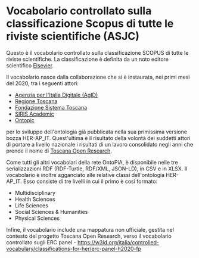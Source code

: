 Vocabolario controllato sulla classificazione Scopus di tutte le riviste scientifiche (ASJC)
============================================================================================

Questo è il vocabolario controllato sulla classificazione SCOPUS di tutte le riviste scientifiche. La classificazione è definita da un noto editore scientifico [Elsevier](https://service.elsevier.com/app/answers/detail/a_id/15181/supporthub/scopus/).

Il vocabolario nasce dalla collaborazione che si è instaurata, nei primi mesi del 2020, tra i seguenti attori:

+ [Agenzia per l'Italia Digitale (AgID)](https://www.agid.gov.it/)
+ [Regione Toscana](https://www.regione.toscana.it/)
+ [Fondazione Sistema Toscana](https://www.fondazionesistematoscana.it/)
+ [SIRIS Academic](https://www.sirisacademic.com/wb/)
+ [Ontopic](https://ontopic.biz)

per lo sviluppo dell'ontologia già pubblicata nella sua primissima versione bozza HER-AP_IT. Quest'ultima è il risultato della volontà dei suddetti attori di portare a livello nazionale i risultati di un lavoro consolidato negli anni che prende il nome di [Toscana Open Research](http://www.toscanaopenresearch.it/).

Come tutti gli altri vocabolari della rete OntoPiA, è disponibile nelle tre serializzazioni RDF (RDF-Turtle, RDF/XML, JSON-LD), in CSV e in XLSX. Il vocabolario è inoltre agganciato alle relative classi dell'ontologia HER-AP_IT. Esso consiste di tre livelli in cui il primo è così formato:

+ Multidisciplinary
+ Health Sciences
+ Life Sciences
+ Social Sciences & Humanities
+ Physical Sciences

Infine, il vocabolario include una mappatura non ufficiale, gestita nel contesto del progetto Toscana Open Research, verso il vocabolario controllato sugli ERC panel - https://w3id.org/italia/controlled-vocabulary/classifications-for-her/erc-panel-h2020-fp
